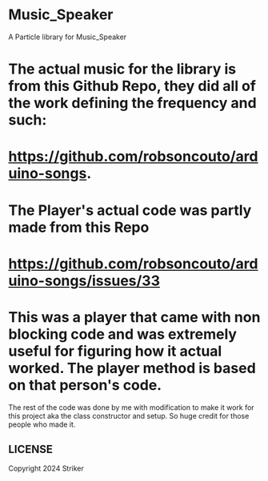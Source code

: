 # Music_Speaker

A Particle library for Music_Speaker

# The actual music for the library is from this Github Repo, they did all of the work defining the frequency and such: 
# https://github.com/robsoncouto/arduino-songs. 
# The Player's actual code was partly made from this Repo
# https://github.com/robsoncouto/arduino-songs/issues/33
# This was a player that came with non blocking code and was extremely useful for figuring how it actual worked. The player method is based on that person's code. 

The rest of the code was done by me with modification to make it work for this project aka the class constructor and setup. So huge credit for those people who made it.

## LICENSE
Copyright 2024 Striker

